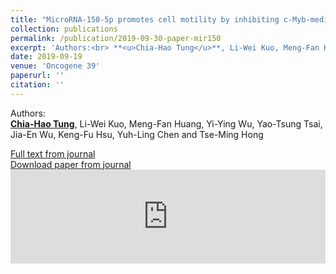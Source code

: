 ```yaml
---
title: "MicroRNA-150-5p promotes cell motility by inhibiting c-Myb-mediated Slug suppression and is a prognostic biomarker for recurrent ovarian cancer"
collection: publications
permalink: /publication/2019-09-30-paper-mir150
excerpt: 'Authors:<br> **<u>Chia-Hao Tung</u>**, Li-Wei Kuo, Meng-Fan Huang, Yi-Ying Wu, Yao-Tsung Tsai, Jia-En Wu, Keng-Fu Hsu, Yuh-Ling Chen<i class="fa fa-envelope"></i> and Tse-Ming Hong<i class="fa fa-envelope"></i>'
date: 2019-09-19
venue: 'Oncogene 39'
paperurl: ''
citation: ''
---
```


Authors:<br> **<u>Chia-Hao Tung</u>**, Li-Wei Kuo, Meng-Fan Huang, Yi-Ying Wu, Yao-Tsung Tsai, Jia-En Wu, Keng-Fu Hsu, Yuh-Ling Chen<i class="fa fa-envelope"></i> and Tse-Ming Hong<i class="fa fa-envelope"></i>

[Full text from journal](https://doi.org/10.1038/s41388-019-1025-x)<br>
[Download paper from journal](https://www.nature.com/articles/s41388-019-1025-x.pdf)
 <embed src="https://www.nature.com/articles/s41388-019-1025-x.pdf" width="100%" />
